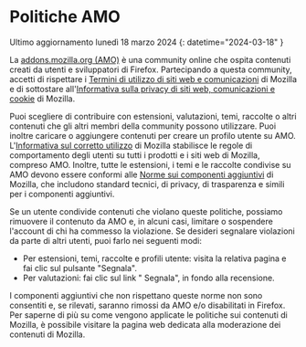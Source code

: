 # Politiche AMO

Ultimo aggiornamento lunedì 18 marzo 2024
{: datetime="2024-03-18" }

La [addons.mozilla.org (AMO)](https://addons.mozilla.org/) è una community online che ospita contenuti creati da utenti e sviluppatori di Firefox. Partecipando a questa community, accetti di rispettare i [Termini di utilizzo di siti web e comunicazioni](https://www.mozilla.org/about/legal/terms/mozilla/) di Mozilla e di sottostare all'[Informativa sulla privacy di siti web, comunicazioni e cookie](https://www.mozilla.org/privacy/websites/) di Mozilla.

Puoi scegliere di contribuire con estensioni, valutazioni, temi, raccolte o altri contenuti che gli altri membri della community possono utilizzare. Puoi inoltre caricare o aggiungere contenuti per creare un profilo utente su AMO. L'[Informativa sul corretto utilizzo](https://www.mozilla.org/about/legal/acceptable-use/) di Mozilla stabilisce le regole di comportamento degli utenti su tutti i prodotti e i siti web di Mozilla, compreso AMO. Inoltre, tutte le estensioni, i temi e le raccolte condivise su AMO devono essere conformi alle [Norme sui componenti aggiuntivi](https://extensionworkshop.com/documentation/publish/add-on-policies/) di Mozilla, che includono standard tecnici, di privacy, di trasparenza e simili per i componenti aggiuntivi.

Se un utente condivide contenuti che violano queste politiche, possiamo rimuovere il contenuto da AMO e, in alcuni casi, limitare o sospendere l'account di chi ha commesso la violazione. Se desideri segnalare violazioni da parte di altri utenti, puoi farlo nei seguenti modi:

- Per estensioni, temi, raccolte e profili utente: visita la relativa pagina e fai clic sul pulsante "Segnala".
- Per valutazioni: fai clic sul link " Segnala", in fondo alla recensione.

I componenti aggiuntivi che non rispettano queste norme non sono consentiti e, se rilevati, saranno rimossi da AMO e/o disabilitati in Firefox. Per saperne di più su come vengono applicate le politiche sui contenuti di Mozilla, è possibile visitare la pagina web dedicata alla moderazione dei contenuti di Mozilla.
